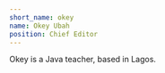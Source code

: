 ```yaml
---
short_name: okey
name: Okey Ubah
position: Chief Editor
---
```


Okey is a Java teacher, based in Lagos.

